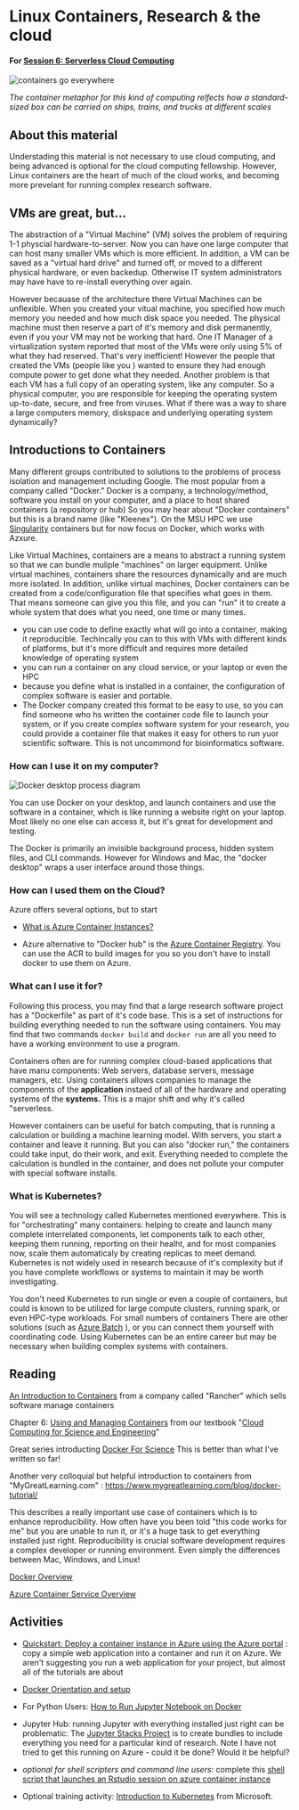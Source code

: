 # Linux Containers, Research & the cloud

#### For [Session 6: Serverless Cloud Computing](../session_serverless/index.md)

![containers go everywhere](img/container_loading_on_truck.png.jpg)

*The container metaphor for this kind of computing relfects how a standard-sized box can be carried on ships, trains, and trucks at different scales*

## About this material

Understading this material is not necessary to use cloud computing, and being advanced is optional for the cloud computing fellowship.  However, Linux containers are the heart of much of the cloud works, and becoming more prevelant for running complex research software.  

## VMs are great, but...

The abstraction of a "Virtual Machine" (VM) solves the problem of requiring 1-1 physcial hardware-to-server.  Now you can have one large computer that can host many smaller VMs which is more efficient.  In addition, a VM can be saved as a "virtual hard drive" and turned off, or moved to a different physical hardware, or even backedup.  Otherwise IT system administrators may have have to re-install everything over again.  

However becauase of the architecture there Virtual Machines can be unflexible.    When you created your vitual machine, you specified how much memory you needed and how much disk space you needed.   The physical machine must then reserve a part of it's memory and disk permanently, even if you your VM may not be working that hard.   One IT Manager of a virtualization system reported that most of the VMs were only using 5% of what they had reserved.  That's very inefficient!  However the people that created the VMs (people like you ) wanted to ensure they had enough compute power to get done what they needed.    Another problem is that each VM has a full copy of an operating system, like any computer.  So a physical computer, you are responsible for keeping the operating system up-to-date, secure, and free from viruses.   What if there was a way to share a large computers memory, diskspace and underlying operating system dynamically?

## Introductions to Containers



Many different groups contributed to solutions to the problems of process isolation and management including Google.  The most popular from a company called "Docker."   Docker is a company, a technology/method, software you install on your computer, and a place to host shared containers (a repository or hub)  So you may hear about "Docker containers" but this is a brand name (like "Kleenex").    On the MSU HPC we use [Singularity](https://wiki.hpcc.msu.edu/display/ITH/Singularity%3A+I.+Introduction) containers but for now focus on Docker, which works with Azxure.  

Like Virtual Machines, containers are a means to abstract a running system so that we can bundle muliple "machines" on larger equipment.   Unlike virtual machines, containers share the resources dynamically and are much more isolated.   In addition, unlike virtual machines, Docker containers can be created from a code/configuration file that specifies what goes in them.  That means someone can give you this file, and you can "run" it to create a whole system that does what you need, one time or many times.   

- you can use code to define exactly what will go into a container, making it reproducible.  Techincally you can to this with VMs with different kinds of platforms, but it's more difficult and requires more detailed knowledge of operating system
- you can run a container on any cloud service, or your laptop or even the HPC
- because you define what is installed in a container, the configuration of complex software is easier and portable.   
- The Docker company created this format to be easy to use, so you can find someone who hs written the container code file to launch your system, or if you create complex software system for your research, you could provide a container file that makes it easy for others to run yuor scientific software.   This is not uncommond for bioinformatics software.  

### How can I use it on my computer?

![Docker desktop process diagram](simplified_docker_on_computer_component_diagram.drawio.png)

You can use Docker on your desktop, and launch containers and use the software in a container, which is like running a website right on your laptop.   Most likely no one else can access it, but it's great for development and testing.   

The Docker is primarily an invisible background process, hidden system files, and CLI commands.  However for Windows and Mac, the "docker desktop" wraps a user interface around those things.  

### How can I used them on the Cloud?

Azure offers several options, but to start

* [What is Azure Container Instances?](https://learn.microsoft.com/en-us/azure/container-instances/container-instances-overview)

* Azure alternative to "Docker hub" is the [Azure Container Registry](https://learn.microsoft.com/en-us/azure/container-registry/container-registry-intro).   You can use the ACR to build images for you so you don't have to install docker to use them on Azure. 

### What can I use it for?

Following this process, you may find that a large research software project has a "Dockerfile" as part of it's code base.   This is a set of instructions for building everything needed to run the software using containers.  You may find that two commands `docker build` and `docker run` are all you need to have a working environment to use a program.   
 
Containers often are for running complex cloud-based applications that have manu components:  Web servers, database servers, message managers, etc.   Using containers allows companies to manage the components of the **application** instaed of all of the hardware and operating systems of the **systems.**  This is a major shift and why it's called "serverless.   

However containers can be useful for batch computing, that is running a calculation or building a machine learning model.   With servers, you start a container and leave it running.   But you can also "docker run," the containers could take input, do their work, and exit.    Everything needed to complete the calculation is bundled in the container, and does not pollute your computer with special software installs.  


### What is Kubernetes?

You will see a technology called Kubernetes mentioned everywhere.    This is for "orchestrating" many containers: helping to create and launch many complete interrelated components, let components talk to each other, keeping them running, reporting on their healht, and for most companies now, scale them automaticaly by creating replicas to meet demand.     Kubernetes is not widely used in research because of it's complexity but if you have complete workflows or systems to maintain it may be worth investigating.  

You don't need Kubernetes to run single or even a couple of containers, but could is known to be utilized for large compute clusters, running spark, or even HPC-type workloads.    For small numbers of containers There are other solutions (such as [Azure Batch](https://learn.microsoft.com/en-us/azure/batch/batch-technical-overview) ), or you can connect them yourself with coordinating code.   Using Kubernetes can be an entire career but may be necessary when building complex systems with containers.    


## Reading

[An Introduction to Containers](https://www.suse.com/c/rancher_blog/an-introduction-to-containers/) from a company called "Rancher" which sells software manage containers

Chapter 6: [Using and Managing Containers](https://s3.us-east-2.amazonaws.com/a-book/containers.html) from our textbook "[Cloud Computing for Science and Engineering](https://cloud4scieng.org/)" 

Great series introducting [Docker For Science](https://www.hifis.net/tutorial/2020/09/23/getting-started-with-docker-1.html)  This is better than what I've written so far!  

Another very colloquial but helpful introduction to containers from "MyGreatLearning.com" : https://www.mygreatlearning.com/blog/docker-tutorial/ 

This describes a really important use case of containers which is to enhance reproducibility.  How often have you been told "this code works for me" but you are unable to run it, or it's a huge task to get everything installed just right.   Reproducibility is crucial software development requires a complex developer or running environment.  Even simply the differences between Mac, Windows, and Linux!   


[Docker Overview](https://docs.docker.com/get-started/overview/)

[Azure Container Service Overview](https://azure.microsoft.com/en-us/services/container-instances/#overview)


## Activities

- [Quickstart: Deploy a container instance in Azure using the Azure portal](https://docs.microsoft.com/en-us/azure/container-instances/container-instances-quickstart-portal) : copy a simple web application into a container and run it on Azure.  We aren't suggesting you run a web application for your project, but almost all of the tutorials are about 

- [Docker Orientation and setup](https://docs.docker.com/get-started/)

- For Python Users: [How to Run Jupyter Notebook on Docker](https://towardsdatascience.com/how-to-run-jupyter-notebook-on-docker-7c9748ed209f)

- Jupyter Hub: running Jupyter with everything installed just right can be problematic:  The [Jupyter Stacks Project](https://jupyter-docker-stacks.readthedocs.io/en/latest/) is to create bundles to include everything you need for a particular kind of research.   Note I have not tried to get this running on Azure - could it be done?   Would it be helpful?

- *optional for shell scripters and command line users*: complete this [shell script that launches an Rstudio session on azure container instance](container_scripts/rstudio_container_script.md)
 
- Optional training activity: [Introduction to Kubernetes](https://learn.microsoft.com/en-us/training/modules/intro-to-kubernetes/) from Microsoft. 








